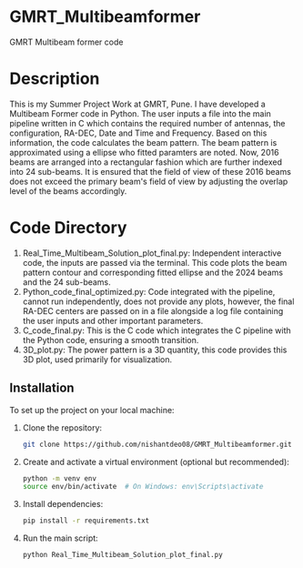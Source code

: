 # GMRT_Multibeamformer
GMRT Multibeam former code

# Description
This is my Summer Project Work at GMRT, Pune. I have developed a Multibeam Former code in Python. The user inputs a file into the main pipeline written in C which contains the required number of antennas, the configuration, RA-DEC, Date and Time and Frequency. Based on this information, the code calculates the beam pattern. The beam pattern is approximated using a ellipse who fitted paramters are noted. Now, 2016 beams are arranged into a rectangular fashion which are further indexed into 24 sub-beams. It is ensured that the field of view of these 2016 beams does not exceed the primary beam's field of view by adjusting the overlap level of the beams accordingly. 

# Code Directory 
1) Real_Time_Multibeam_Solution_plot_final.py: Independent interactive code, the inputs are passed via the terminal. This code plots the beam pattern contour and corresponding fitted ellipse and the 2024 beams and the 24 sub-beams. 
2) Python_code_final_optimized.py: Code integrated with the pipeline, cannot run independently, does not provide any plots, however, the final RA-DEC centers are passed on in a file alongside a log file containing the user inputs and other important parameters.
3) C_code_final.py: This is the C code which integrates the C pipeline with the Python code, ensuring a smooth transition.
4) 3D_plot.py: The power pattern is a 3D quantity, this code provides this 3D plot, used primarily for visualization.

## Installation
To set up the project on your local machine:

1. Clone the repository:
    ```bash
    git clone https://github.com/nishantdeo08/GMRT_Multibeamformer.git
    ```
2. Create and activate a virtual environment (optional but recommended):
    ```bash
    python -m venv env
    source env/bin/activate  # On Windows: env\Scripts\activate
    ```
3. Install dependencies:
    ```bash
    pip install -r requirements.txt
    ```

4. Run the main script:
    ```bash
    python Real_Time_Multibeam_Solution_plot_final.py
    ```
